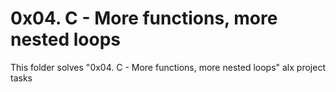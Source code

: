 # 0x04. C - More functions, more nested loops

This folder solves "0x04. C - More functions, more nested loops" alx project tasks
